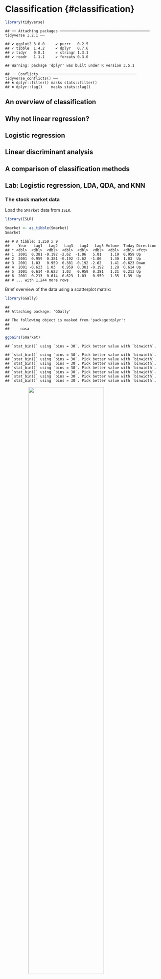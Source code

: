
# Classification {#classification}


```r
library(tidyverse)
```

```
## ── Attaching packages ───────────────────────────────────────── tidyverse 1.2.1 ──
```

```
## ✔ ggplot2 3.0.0     ✔ purrr   0.2.5
## ✔ tibble  1.4.2     ✔ dplyr   0.7.6
## ✔ tidyr   0.8.1     ✔ stringr 1.3.1
## ✔ readr   1.1.1     ✔ forcats 0.3.0
```

```
## Warning: package 'dplyr' was built under R version 3.5.1
```

```
## ── Conflicts ──────────────────────────────────────────── tidyverse_conflicts() ──
## ✖ dplyr::filter() masks stats::filter()
## ✖ dplyr::lag()    masks stats::lag()
```

## An overview of classification


## Why not linear regression?


## Logistic regression


## Linear discriminant analysis


## A comparison of classification methods


## Lab: Logistic regression, LDA, QDA, and KNN


### The stock market data

Load the `SMarket` data from `ISLR`.


```r
library(ISLR)

Smarket <- as_tibble(Smarket)
Smarket
```

```
## # A tibble: 1,250 x 9
##    Year   Lag1   Lag2   Lag3   Lag4   Lag5 Volume  Today Direction
## * <dbl>  <dbl>  <dbl>  <dbl>  <dbl>  <dbl>  <dbl>  <dbl> <fct>    
## 1  2001  0.381 -0.192 -2.62  -1.06   5.01    1.19  0.959 Up       
## 2  2001  0.959  0.381 -0.192 -2.62  -1.06    1.30  1.03  Up       
## 3  2001  1.03   0.959  0.381 -0.192 -2.62    1.41 -0.623 Down     
## 4  2001 -0.623  1.03   0.959  0.381 -0.192   1.28  0.614 Up       
## 5  2001  0.614 -0.623  1.03   0.959  0.381   1.21  0.213 Up       
## 6  2001  0.213  0.614 -0.623  1.03   0.959   1.35  1.39  Up       
## # ... with 1,244 more rows
```

Brief overview of the data using a scatterplot matrix:


```r
library(GGally)
```

```
## 
## Attaching package: 'GGally'
```

```
## The following object is masked from 'package:dplyr':
## 
##     nasa
```

```r
ggpairs(Smarket)
```

```
## `stat_bin()` using `bins = 30`. Pick better value with `binwidth`.
```

```
## `stat_bin()` using `bins = 30`. Pick better value with `binwidth`.
## `stat_bin()` using `bins = 30`. Pick better value with `binwidth`.
## `stat_bin()` using `bins = 30`. Pick better value with `binwidth`.
## `stat_bin()` using `bins = 30`. Pick better value with `binwidth`.
## `stat_bin()` using `bins = 30`. Pick better value with `binwidth`.
## `stat_bin()` using `bins = 30`. Pick better value with `binwidth`.
## `stat_bin()` using `bins = 30`. Pick better value with `binwidth`.
```

<img src="04-classification_files/figure-html/smarket-ggpairs-1.png" width="70%" style="display: block; margin: auto;" />

Volume over time:


```r
Smarket %>%
  mutate(id = row_number()) %>%
  ggplot(mapping = aes(x = id, y = Volume)) +
  geom_line() +
  geom_smooth()
```

```
## `geom_smooth()` using method = 'gam' and formula 'y ~ s(x, bs = "cs")'
```

<img src="04-classification_files/figure-html/volume-1.png" width="70%" style="display: block; margin: auto;" />

### Logistic regression

Logistic regression is a type of **generalized linearmo del** (GLM), a class of models for fitting regression lines to many types of response variables. `glm()` is the base function in R for estimating these models. The syntax is the same as `lm()` except we also pass the argument `family = binomial` to run the logistic regression form of GLM:


```r
glm_fit <- glm(Direction ~ Lag1 + Lag2 + Lag3 + Lag4 + Lag5 + Volume,
               data = Smarket,
               family = binomial)
```

We can again use `broom` to summarize the output of `glm()`:


```r
library(broom)

tidy(glm_fit)
```

```
##          term estimate std.error statistic p.value
## 1 (Intercept) -0.12600    0.2407    -0.523   0.601
## 2        Lag1 -0.07307    0.0502    -1.457   0.145
## 3        Lag2 -0.04230    0.0501    -0.845   0.398
## 4        Lag3  0.01109    0.0499     0.222   0.824
## 5        Lag4  0.00936    0.0500     0.187   0.851
## 6        Lag5  0.01031    0.0495     0.208   0.835
## 7      Volume  0.13544    0.1584     0.855   0.392
```

```r
glance(glm_fit)
```

```
##   null.deviance df.null logLik  AIC  BIC deviance df.residual
## 1          1731    1249   -864 1742 1778     1728        1243
```

To extract predicted probabilities for each observation (that is, in the form $P(Y = 1|X)$), we use `augment()` with the argument `type.predict = "response"`; if we omit that argument, the predicted values are generated in the log-odds form.


```r
augment(glm_fit, type.predict = "response") %>%
  as_tibble()
```

```
## # A tibble: 1,250 x 14
##   Direction   Lag1   Lag2   Lag3   Lag4   Lag5 Volume .fitted .se.fit
##   <fct>      <dbl>  <dbl>  <dbl>  <dbl>  <dbl>  <dbl>   <dbl>   <dbl>
## 1 Up         0.381 -0.192 -2.62  -1.06   5.01    1.19   0.507  0.0732
## 2 Up         0.959  0.381 -0.192 -2.62  -1.06    1.30   0.481  0.0415
## 3 Down       1.03   0.959  0.381 -0.192 -2.62    1.41   0.481  0.0401
## 4 Up        -0.623  1.03   0.959  0.381 -0.192   1.28   0.515  0.0253
## 5 Up         0.614 -0.623  1.03   0.959  0.381   1.21   0.511  0.0275
## 6 Up         0.213  0.614 -0.623  1.03   0.959   1.35   0.507  0.0255
## # ... with 1,244 more rows, and 5 more variables: .resid <dbl>,
## #   .hat <dbl>, .sigma <dbl>, .cooksd <dbl>, .std.resid <dbl>
```

To convert these predicted probabilities to actual predictions using a $.5$ threshold, we create a new column using `mutate()` which checks the `.fitted` value and returns `Up` if the probability is greater than or equal to $.5$ and `Down` if the probability is less than $.5$.


```r
augment(glm_fit, type.predict = "response") %>%
  as_tibble() %>%
  mutate(.predict = ifelse(.fitted >= .5, "Up", "Down"))
```

```
## # A tibble: 1,250 x 15
##   Direction   Lag1   Lag2   Lag3   Lag4   Lag5 Volume .fitted .se.fit
##   <fct>      <dbl>  <dbl>  <dbl>  <dbl>  <dbl>  <dbl>   <dbl>   <dbl>
## 1 Up         0.381 -0.192 -2.62  -1.06   5.01    1.19   0.507  0.0732
## 2 Up         0.959  0.381 -0.192 -2.62  -1.06    1.30   0.481  0.0415
## 3 Down       1.03   0.959  0.381 -0.192 -2.62    1.41   0.481  0.0401
## 4 Up        -0.623  1.03   0.959  0.381 -0.192   1.28   0.515  0.0253
## 5 Up         0.614 -0.623  1.03   0.959  0.381   1.21   0.511  0.0275
## 6 Up         0.213  0.614 -0.623  1.03   0.959   1.35   0.507  0.0255
## # ... with 1,244 more rows, and 6 more variables: .resid <dbl>,
## #   .hat <dbl>, .sigma <dbl>, .cooksd <dbl>, .std.resid <dbl>,
## #   .predict <chr>
```

We can create a confusion matrix by first counting the number Up/Down, Up/Up, Down/Up, and Down/Down pairs of actual and predicted outcomes, then using `spread()` from `tidyr` to cast the data frame into a wide format.


```r
augment(glm_fit, type.predict = "response") %>%
  as_tibble() %>%
  mutate(.predict = ifelse(.fitted >= .5, "Up", "Down")) %>%
  count(Direction, .predict) %>%
  spread(Direction, n)
```

```
## # A tibble: 2 x 3
##   .predict  Down    Up
##   <chr>    <int> <int>
## 1 Down       145   141
## 2 Up         457   507
```

Alternatively (and I think a bit more easily), the ISLR solution based on `table()` also works reasonably well:


```r
augment(glm_fit, type.predict = "response") %>%
  as_tibble() %>%
  mutate(.predict = ifelse(.fitted >= .5, "Up", "Down")) %>%
  with(table(.predict, Direction))
```

```
##         Direction
## .predict Down  Up
##     Down  145 141
##     Up    457 507
```

`with()` allows us to directly refer to the column names without any additional notation. To calculate the predictive accuracy of the model, use `mean()`:


```r
augment(glm_fit, type.predict = "response") %>%
  as_tibble() %>%
  mutate(.predict = ifelse(.fitted >= .5, "Up", "Down")) %>%
  with(mean(Direction != .predict))
```

```
## [1] 0.478
```

This is the **training error rate** (portion of observations where the actual outcome does not match the predicted outcome). To calculate the **test error rate**, we hold back a portion of the data to evaluate the model's effectiveness. Let's split the data into years 2001-04 and 2005:


```r
Smarket_0104 <- filter(Smarket, Year < 2005)
Smarket_05 <- filter(Smarket, Year == 2005)
Smarket_0104
```

```
## # A tibble: 998 x 9
##    Year   Lag1   Lag2   Lag3   Lag4   Lag5 Volume  Today Direction
##   <dbl>  <dbl>  <dbl>  <dbl>  <dbl>  <dbl>  <dbl>  <dbl> <fct>    
## 1  2001  0.381 -0.192 -2.62  -1.06   5.01    1.19  0.959 Up       
## 2  2001  0.959  0.381 -0.192 -2.62  -1.06    1.30  1.03  Up       
## 3  2001  1.03   0.959  0.381 -0.192 -2.62    1.41 -0.623 Down     
## 4  2001 -0.623  1.03   0.959  0.381 -0.192   1.28  0.614 Up       
## 5  2001  0.614 -0.623  1.03   0.959  0.381   1.21  0.213 Up       
## 6  2001  0.213  0.614 -0.623  1.03   0.959   1.35  1.39  Up       
## # ... with 992 more rows
```

```r
Smarket_05
```

```
## # A tibble: 252 x 9
##    Year   Lag1   Lag2   Lag3   Lag4   Lag5 Volume  Today Direction
##   <dbl>  <dbl>  <dbl>  <dbl>  <dbl>  <dbl>  <dbl>  <dbl> <fct>    
## 1  2005 -0.134  0.008 -0.007  0.715 -0.431  0.787 -0.812 Down     
## 2  2005 -0.812 -0.134  0.008 -0.007  0.715  1.51  -1.17  Down     
## 3  2005 -1.17  -0.812 -0.134  0.008 -0.007  1.72  -0.363 Down     
## 4  2005 -0.363 -1.17  -0.812 -0.134  0.008  1.74   0.351 Up       
## 5  2005  0.351 -0.363 -1.17  -0.812 -0.134  1.57  -0.143 Down     
## 6  2005 -0.143  0.351 -0.363 -1.17  -0.812  1.48   0.342 Up       
## # ... with 246 more rows
```

Let's now train the model using the 2001-04 data:


```r
glm_fit <- glm(Direction ~ Lag1 + Lag2 + Lag3 + Lag4 + Lag5 + Volume,
               data = Smarket_0104,
               family = binomial)
```

And evaluate it using the 2005 data. The difference from before is we specify `newdata = Smarket_05` to tell `augment()` to generate predicted values for the held-out 2005:


```r
augment(glm_fit, newdata = Smarket_05, type.predict = "response") %>%
  as_tibble() %>%
  mutate(.predict = ifelse(.fitted >= .5, "Up", "Down")) %>%
  with(mean(Direction != .predict))
```

```
## [1] 0.52
```

### Linear discriminant analysis

No `broom` implementation. Need to figure out how to proceed.

### Quadratic discriminant analysis

No `broom` implementation. Need to figure out how to proceed.

### $K$-nearest neighbors

Perform KNN using the `knn()` function in the `class` package. Unlike the past functions, we need to explicitly separate the predictors from the response variables. `knn()` requires four arguments:

1. `train` - a data frame containing the predictors for the training data
1. `test` - a data frame containing the predictors for the test data
1. `cl` - a vector containing the class labels (i.e. outcomes) for the training observations
1. `k` - the number of nearest neighbors to be used by the classifier

We use `select()` to create the appropriate data frames for 1 and 2.


```r
Smarket_0104_x <- select(Smarket_0104, -Direction)
Smarket_05_x <- select(Smarket_05, -Direction)
```

Then we pass these data frames to `knn()`. To ensure reproducibility, we set the random seed before applying this function.


```r
set.seed(1234)

library(class)
knn_pred <- knn(train = Smarket_0104_x,
                test = Smarket_05_x,
                cl = Smarket_0104$Direction,
                k = 1)
knn_pred
```

```
##   [1] Down Down Down Up   Up   Down Down Up   Down Up   Up   Down Down Down
##  [15] Up   Down Up   Up   Up   Up   Up   Up   Down Up   Down Up   Down Up  
##  [29] Up   Down Up   Up   Down Up   Down Up   Up   Up   Down Up   Down Up  
##  [43] Up   Up   Down Down Down Down Up   Up   Down Up   Down Down Down Up  
##  [57] Up   Up   Down Up   Down Up   Up   Up   Up   Up   Down Down Up   Down
##  [71] Down Down Up   Up   Down Up   Down Up   Down Up   Down Up   Up   Down
##  [85] Up   Up   Down Up   Down Up   Down Down Up   Up   Up   Up   Down Up  
##  [99] Up   Up   Up   Up   Down Up   Down Down Up   Down Down Up   Down Up  
## [113] Up   Up   Up   Up   Down Down Down Down Down Down Up   Up   Up   Down
## [127] Up   Down Up   Up   Up   Up   Up   Up   Up   Down Up   Up   Down Up  
## [141] Down Up   Up   Up   Down Down Up   Down Down Down Down Up   Up   Up  
## [155] Down Down Down Down Up   Up   Up   Down Down Down Down Up   Up   Up  
## [169] Down Down Up   Up   Down Up   Down Down Up   Down Up   Down Down Down
## [183] Up   Up   Down Up   Down Up   Down Down Down Down Down Up   Down Up  
## [197] Down Down Up   Up   Down Up   Down Down Up   Down Down Down Up   Up  
## [211] Up   Up   Up   Up   Down Down Up   Up   Up   Up   Down Up   Up   Up  
## [225] Up   Up   Up   Down Down Up   Down Up   Up   Down Up   Down Up   Up  
## [239] Up   Up   Up   Down Down Down Up   Down Up   Up   Down Up   Down Down
## Levels: Down Up
```

The output is a vector containing the predicted outcomes for the test data. We can generate the confusion matrix and the test error rate:


```r
table(knn_pred, Smarket_05$Direction)
```

```
##         
## knn_pred Down  Up
##     Down   92  22
##     Up     19 119
```

```r
data_frame(
  actual = Smarket_05$Direction,
  predict = knn_pred
)  %>%
  with(mean(actual != predict))
```

```
## [1] 0.163
```

Repeat with $K=3$ and compare performance:


```r
knn_pred <- knn(train = Smarket_0104_x,
                test = Smarket_05_x,
                cl = Smarket_0104$Direction,
                k = 3)

table(knn_pred, Smarket_05$Direction)
```

```
##         
## knn_pred Down  Up
##     Down   92  21
##     Up     19 120
```

```r
data_frame(
  actual = Smarket_05$Direction,
  predict = knn_pred
)  %>%
  with(mean(actual != predict))
```

```
## [1] 0.159
```

### An application to Caravan insurance data

Let's apply KNN to the `Caravan` data set from `ISLR`. The response variable is `Purchase` which indicates whether or not a given individual purchases a caravan insurance policy.


```r
Caravan <- as_tibble(Caravan)
Caravan
```

```
## # A tibble: 5,822 x 86
##   MOSTYPE MAANTHUI MGEMOMV MGEMLEEF MOSHOOFD MGODRK MGODPR MGODOV MGODGE
## *   <dbl>    <dbl>   <dbl>    <dbl>    <dbl>  <dbl>  <dbl>  <dbl>  <dbl>
## 1      33        1       3        2        8      0      5      1      3
## 2      37        1       2        2        8      1      4      1      4
## 3      37        1       2        2        8      0      4      2      4
## 4       9        1       3        3        3      2      3      2      4
## 5      40        1       4        2       10      1      4      1      4
## 6      23        1       2        1        5      0      5      0      5
## # ... with 5,816 more rows, and 77 more variables: MRELGE <dbl>,
## #   MRELSA <dbl>, MRELOV <dbl>, MFALLEEN <dbl>, MFGEKIND <dbl>,
## #   MFWEKIND <dbl>, MOPLHOOG <dbl>, MOPLMIDD <dbl>, MOPLLAAG <dbl>,
## #   MBERHOOG <dbl>, MBERZELF <dbl>, MBERBOER <dbl>, MBERMIDD <dbl>,
## #   MBERARBG <dbl>, MBERARBO <dbl>, MSKA <dbl>, MSKB1 <dbl>, MSKB2 <dbl>,
## #   MSKC <dbl>, MSKD <dbl>, MHHUUR <dbl>, MHKOOP <dbl>, MAUT1 <dbl>,
## #   MAUT2 <dbl>, MAUT0 <dbl>, MZFONDS <dbl>, MZPART <dbl>, MINKM30 <dbl>,
## #   MINK3045 <dbl>, MINK4575 <dbl>, MINK7512 <dbl>, MINK123M <dbl>,
## #   MINKGEM <dbl>, MKOOPKLA <dbl>, PWAPART <dbl>, PWABEDR <dbl>,
## #   PWALAND <dbl>, PPERSAUT <dbl>, PBESAUT <dbl>, PMOTSCO <dbl>,
## #   PVRAAUT <dbl>, PAANHANG <dbl>, PTRACTOR <dbl>, PWERKT <dbl>,
## #   PBROM <dbl>, PLEVEN <dbl>, PPERSONG <dbl>, PGEZONG <dbl>,
## #   PWAOREG <dbl>, PBRAND <dbl>, PZEILPL <dbl>, PPLEZIER <dbl>,
## #   PFIETS <dbl>, PINBOED <dbl>, PBYSTAND <dbl>, AWAPART <dbl>,
## #   AWABEDR <dbl>, AWALAND <dbl>, APERSAUT <dbl>, ABESAUT <dbl>,
## #   AMOTSCO <dbl>, AVRAAUT <dbl>, AAANHANG <dbl>, ATRACTOR <dbl>,
## #   AWERKT <dbl>, ABROM <dbl>, ALEVEN <dbl>, APERSONG <dbl>,
## #   AGEZONG <dbl>, AWAOREG <dbl>, ABRAND <dbl>, AZEILPL <dbl>,
## #   APLEZIER <dbl>, AFIETS <dbl>, AINBOED <dbl>, ABYSTAND <dbl>,
## #   Purchase <fct>
```

```r
Caravan %>%
  count(Purchase) %>%
  mutate(pct = n / sum(n))
```

```
## # A tibble: 2 x 3
##   Purchase     n    pct
##   <fct>    <int>  <dbl>
## 1 No        5474 0.940 
## 2 Yes        348 0.0598
```

Only approximately 6% of individuals in the dataset purchased a caravan insurance policy.

To perform KNN, first we standardize the data set using the `scale()` function. `scale()` normalizes any vector/variable to mean 0 and standard deviation 1. To apply this standardization to each column in `Caravan` (except for the `Purchase` column), we use `mutate_at()` to apply the same mutation function to multiple columns.


```r
Caravan_scale <- Caravan %>%
  mutate_at(.vars = vars(-Purchase), .funs = funs(scale(.) %>% as.vector))

# confirm the transformation worked
Caravan_scale %>%
  summarize_at(.vars = vars(-Purchase), .funs = funs(mean, sd)) %>%
  glimpse()
```

```
## Observations: 1
## Variables: 170
## $ MOSTYPE_mean  <dbl> -7.03e-17
## $ MAANTHUI_mean <dbl> -1.47e-16
## $ MGEMOMV_mean  <dbl> -1.78e-16
## $ MGEMLEEF_mean <dbl> 2.04e-16
## $ MOSHOOFD_mean <dbl> -1.46e-17
## $ MGODRK_mean   <dbl> -4.68e-17
## $ MGODPR_mean   <dbl> 7.08e-17
## $ MGODOV_mean   <dbl> 1.08e-17
## $ MGODGE_mean   <dbl> 9.04e-17
## $ MRELGE_mean   <dbl> -1.35e-16
## $ MRELSA_mean   <dbl> -1.44e-17
## $ MRELOV_mean   <dbl> -1.2e-16
## $ MFALLEEN_mean <dbl> -1.13e-18
## $ MFGEKIND_mean <dbl> 4.74e-17
## $ MFWEKIND_mean <dbl> -6.68e-17
## $ MOPLHOOG_mean <dbl> -4.63e-17
## $ MOPLMIDD_mean <dbl> 1.07e-16
## $ MOPLLAAG_mean <dbl> 4.04e-17
## $ MBERHOOG_mean <dbl> -2.21e-17
## $ MBERZELF_mean <dbl> 1.14e-17
## $ MBERBOER_mean <dbl> -3.95e-17
## $ MBERMIDD_mean <dbl> -1.71e-17
## $ MBERARBG_mean <dbl> 1.16e-16
## $ MBERARBO_mean <dbl> -1.03e-16
## $ MSKA_mean     <dbl> -6.42e-17
## $ MSKB1_mean    <dbl> 5.22e-17
## $ MSKB2_mean    <dbl> -3.22e-18
## $ MSKC_mean     <dbl> 3.38e-17
## $ MSKD_mean     <dbl> 1.03e-16
## $ MHHUUR_mean   <dbl> 1.08e-17
## $ MHKOOP_mean   <dbl> -3.33e-17
## $ MAUT1_mean    <dbl> -2.71e-16
## $ MAUT2_mean    <dbl> 1.02e-16
## $ MAUT0_mean    <dbl> 1.76e-17
## $ MZFONDS_mean  <dbl> 4.33e-17
## $ MZPART_mean   <dbl> -3.26e-17
## $ MINKM30_mean  <dbl> -8.52e-17
## $ MINK3045_mean <dbl> 4.2e-17
## $ MINK4575_mean <dbl> -3.71e-17
## $ MINK7512_mean <dbl> -2.19e-17
## $ MINK123M_mean <dbl> -2.4e-17
## $ MINKGEM_mean  <dbl> 1.6e-16
## $ MKOOPKLA_mean <dbl> -1.85e-16
## $ PWAPART_mean  <dbl> -3.31e-17
## $ PWABEDR_mean  <dbl> -2.36e-18
## $ PWALAND_mean  <dbl> -2.25e-17
## $ PPERSAUT_mean <dbl> -1.57e-17
## $ PBESAUT_mean  <dbl> 2.32e-18
## $ PMOTSCO_mean  <dbl> -1.64e-18
## $ PVRAAUT_mean  <dbl> 5.54e-18
## $ PAANHANG_mean <dbl> 5.31e-18
## $ PTRACTOR_mean <dbl> 2.94e-17
## $ PWERKT_mean   <dbl> -4.79e-18
## $ PBROM_mean    <dbl> 2.24e-17
## $ PLEVEN_mean   <dbl> -1.39e-18
## $ PPERSONG_mean <dbl> -7.14e-19
## $ PGEZONG_mean  <dbl> -4.44e-18
## $ PWAOREG_mean  <dbl> -4.16e-18
## $ PBRAND_mean   <dbl> 3.03e-17
## $ PZEILPL_mean  <dbl> 3.52e-19
## $ PPLEZIER_mean <dbl> 1.48e-18
## $ PFIETS_mean   <dbl> 2.25e-17
## $ PINBOED_mean  <dbl> -1.32e-18
## $ PBYSTAND_mean <dbl> -1.42e-17
## $ AWAPART_mean  <dbl> -3.76e-17
## $ AWABEDR_mean  <dbl> -8.27e-18
## $ AWALAND_mean  <dbl> 1.18e-17
## $ APERSAUT_mean <dbl> 2.61e-17
## $ ABESAUT_mean  <dbl> -4.78e-18
## $ AMOTSCO_mean  <dbl> 2.48e-17
## $ AVRAAUT_mean  <dbl> 5.18e-18
## $ AAANHANG_mean <dbl> 4.88e-18
## $ ATRACTOR_mean <dbl> -9.36e-18
## $ AWERKT_mean   <dbl> -2.05e-18
## $ ABROM_mean    <dbl> 9.16e-18
## $ ALEVEN_mean   <dbl> -9.64e-18
## $ APERSONG_mean <dbl> 7.86e-18
## $ AGEZONG_mean  <dbl> 1.1e-18
## $ AWAOREG_mean  <dbl> 2.2e-18
## $ ABRAND_mean   <dbl> -4.89e-17
## $ AZEILPL_mean  <dbl> 2.85e-18
## $ APLEZIER_mean <dbl> -1.06e-18
## $ AFIETS_mean   <dbl> 7.78e-18
## $ AINBOED_mean  <dbl> 6.96e-18
## $ ABYSTAND_mean <dbl> -9.91e-18
## $ MOSTYPE_sd    <dbl> 1
## $ MAANTHUI_sd   <dbl> 1
## $ MGEMOMV_sd    <dbl> 1
## $ MGEMLEEF_sd   <dbl> 1
## $ MOSHOOFD_sd   <dbl> 1
## $ MGODRK_sd     <dbl> 1
## $ MGODPR_sd     <dbl> 1
## $ MGODOV_sd     <dbl> 1
## $ MGODGE_sd     <dbl> 1
## $ MRELGE_sd     <dbl> 1
## $ MRELSA_sd     <dbl> 1
## $ MRELOV_sd     <dbl> 1
## $ MFALLEEN_sd   <dbl> 1
## $ MFGEKIND_sd   <dbl> 1
## $ MFWEKIND_sd   <dbl> 1
## $ MOPLHOOG_sd   <dbl> 1
## $ MOPLMIDD_sd   <dbl> 1
## $ MOPLLAAG_sd   <dbl> 1
## $ MBERHOOG_sd   <dbl> 1
## $ MBERZELF_sd   <dbl> 1
## $ MBERBOER_sd   <dbl> 1
## $ MBERMIDD_sd   <dbl> 1
## $ MBERARBG_sd   <dbl> 1
## $ MBERARBO_sd   <dbl> 1
## $ MSKA_sd       <dbl> 1
## $ MSKB1_sd      <dbl> 1
## $ MSKB2_sd      <dbl> 1
## $ MSKC_sd       <dbl> 1
## $ MSKD_sd       <dbl> 1
## $ MHHUUR_sd     <dbl> 1
## $ MHKOOP_sd     <dbl> 1
## $ MAUT1_sd      <dbl> 1
## $ MAUT2_sd      <dbl> 1
## $ MAUT0_sd      <dbl> 1
## $ MZFONDS_sd    <dbl> 1
## $ MZPART_sd     <dbl> 1
## $ MINKM30_sd    <dbl> 1
## $ MINK3045_sd   <dbl> 1
## $ MINK4575_sd   <dbl> 1
## $ MINK7512_sd   <dbl> 1
## $ MINK123M_sd   <dbl> 1
## $ MINKGEM_sd    <dbl> 1
## $ MKOOPKLA_sd   <dbl> 1
## $ PWAPART_sd    <dbl> 1
## $ PWABEDR_sd    <dbl> 1
## $ PWALAND_sd    <dbl> 1
## $ PPERSAUT_sd   <dbl> 1
## $ PBESAUT_sd    <dbl> 1
## $ PMOTSCO_sd    <dbl> 1
## $ PVRAAUT_sd    <dbl> 1
## $ PAANHANG_sd   <dbl> 1
## $ PTRACTOR_sd   <dbl> 1
## $ PWERKT_sd     <dbl> 1
## $ PBROM_sd      <dbl> 1
## $ PLEVEN_sd     <dbl> 1
## $ PPERSONG_sd   <dbl> 1
## $ PGEZONG_sd    <dbl> 1
## $ PWAOREG_sd    <dbl> 1
## $ PBRAND_sd     <dbl> 1
## $ PZEILPL_sd    <dbl> 1
## $ PPLEZIER_sd   <dbl> 1
## $ PFIETS_sd     <dbl> 1
## $ PINBOED_sd    <dbl> 1
## $ PBYSTAND_sd   <dbl> 1
## $ AWAPART_sd    <dbl> 1
## $ AWABEDR_sd    <dbl> 1
## $ AWALAND_sd    <dbl> 1
## $ APERSAUT_sd   <dbl> 1
## $ ABESAUT_sd    <dbl> 1
## $ AMOTSCO_sd    <dbl> 1
## $ AVRAAUT_sd    <dbl> 1
## $ AAANHANG_sd   <dbl> 1
## $ ATRACTOR_sd   <dbl> 1
## $ AWERKT_sd     <dbl> 1
## $ ABROM_sd      <dbl> 1
## $ ALEVEN_sd     <dbl> 1
## $ APERSONG_sd   <dbl> 1
## $ AGEZONG_sd    <dbl> 1
## $ AWAOREG_sd    <dbl> 1
## $ ABRAND_sd     <dbl> 1
## $ AZEILPL_sd    <dbl> 1
## $ APLEZIER_sd   <dbl> 1
## $ AFIETS_sd     <dbl> 1
## $ AINBOED_sd    <dbl> 1
## $ ABYSTAND_sd   <dbl> 1
```

We can now fit the KNN model. First we split the observations into a test set containing the first 1,000 observations, and a training set containing the remaining observations. Then we fit a KNN model using the training data and $K=1$ and evaluate its performance on the test data.


```r
Caravan_test <- slice(Caravan_scale, 1:1000)
Caravan_train <- slice(Caravan_scale, 1001:n())

Caravan_test_x <- select(Caravan_test, -Purchase)
Caravan_train_x <- select(Caravan_train, -Purchase)

set.seed(1)
knn_pred <- knn(train = Caravan_train_x,
                test = Caravan_test_x,
                cl = Caravan_train$Purchase,
                k = 1)

mean(Caravan_test$Purchase != knn_pred)   # test error rate
```

```
## [1] 0.118
```

```r
mean(Caravan_test$Purchase != "No")   # null baseline
```

```
## [1] 0.059
```

Compared to predicting "No" for each individual, this model performs poorly. If we only look at those predicted to buy insurance, the model actually performs better:


```r
table(knn_pred, Caravan_test$Purchase)
```

```
##         
## knn_pred  No Yes
##      No  873  50
##      Yes  68   9
```

```r
mean(Caravan_test$Purchase[knn_pred == "Yes"] == knn_pred[knn_pred == "Yes"])
```

```
## [1] 0.117
```

Among those predicted to purchase insurance, $11.69%$ actually do purchase insurance. This rate improves using $K=3$ and $K=5$


```r
knn_pred <- knn(train = Caravan_train_x,
                test = Caravan_test_x,
                cl = Caravan_train$Purchase,
                k = 3)
mean(Caravan_test$Purchase[knn_pred == "Yes"] == knn_pred[knn_pred == "Yes"])
```

```
## [1] 0.192
```

```r
knn_pred <- knn(train = Caravan_train_x,
                test = Caravan_test_x,
                cl = Caravan_train$Purchase,
                k = 5)
mean(Caravan_test$Purchase[knn_pred == "Yes"] == knn_pred[knn_pred == "Yes"])
```

```
## [1] 0.267
```

We can compare the performance of KNN to a logistic regression model. By relaxing the threshold for predicting purchase of insurance from $0.5$ to $0.25$, our model's test error rate improves even more than for the KNN model.


```r
glm_fit <- glm(Purchase ~ .,
               data = Caravan_train,
               family = binomial)
```

```
## Warning: glm.fit: fitted probabilities numerically 0 or 1 occurred
```

```r
augment(glm_fit, newdata = Caravan_test, type.predict = "response") %>%
  as_tibble() %>%
  # generate prediction
  mutate(.predict = ifelse(.fitted >= .25, "Yes", "No")) %>%
  # only evaluate individuals predicted to purchase insurance
  filter(.predict == "Yes") %>%
  # calculate accuracy rate for this subset
  with(mean(Purchase == .predict))
```

```
## [1] 0.333
```



## Session information {.toc-ignore}


```r
devtools::session_info()
```

```
## Session info -------------------------------------------------------------
```

```
##  setting  value                       
##  version  R version 3.5.0 (2018-04-23)
##  system   x86_64, darwin15.6.0        
##  ui       X11                         
##  language (EN)                        
##  collate  en_US.UTF-8                 
##  tz       America/Chicago             
##  date     2018-07-24
```

```
## Packages -----------------------------------------------------------------
```

```
##  package   * version date       source        
##  backports   1.1.2   2017-12-13 CRAN (R 3.5.0)
##  base      * 3.5.0   2018-04-24 local         
##  bookdown    0.7     2018-02-18 CRAN (R 3.5.0)
##  compiler    3.5.0   2018-04-24 local         
##  datasets  * 3.5.0   2018-04-24 local         
##  devtools    1.13.5  2018-02-18 CRAN (R 3.5.0)
##  digest      0.6.15  2018-01-28 CRAN (R 3.5.0)
##  evaluate    0.10.1  2017-06-24 CRAN (R 3.5.0)
##  graphics  * 3.5.0   2018-04-24 local         
##  grDevices * 3.5.0   2018-04-24 local         
##  htmltools   0.3.6   2017-04-28 CRAN (R 3.5.0)
##  knitr       1.20    2018-02-20 CRAN (R 3.5.0)
##  magrittr    1.5     2014-11-22 CRAN (R 3.5.0)
##  memoise     1.1.0   2017-04-21 CRAN (R 3.5.0)
##  methods   * 3.5.0   2018-04-24 local         
##  Rcpp        0.12.17 2018-05-18 CRAN (R 3.5.0)
##  rmarkdown   1.9     2018-03-01 CRAN (R 3.5.0)
##  rprojroot   1.3-2   2018-01-03 CRAN (R 3.5.0)
##  stats     * 3.5.0   2018-04-24 local         
##  stringi     1.2.2   2018-05-02 CRAN (R 3.5.0)
##  stringr     1.3.1   2018-05-10 CRAN (R 3.5.0)
##  tools       3.5.0   2018-04-24 local         
##  utils     * 3.5.0   2018-04-24 local         
##  withr       2.1.2   2018-03-15 CRAN (R 3.5.0)
##  xfun        0.1     2018-01-22 CRAN (R 3.5.0)
##  yaml        2.1.19  2018-05-01 CRAN (R 3.5.0)
```
